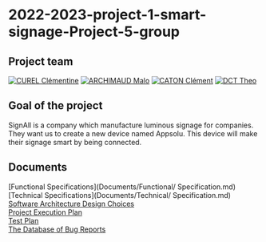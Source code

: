 # 2022-2023-project-1-smart-signage-Project-5-group



## Project team

[![CUREL Clémentine](https://avatars.githubusercontent.com/u/78617457?s=64)](https://github.com/Clementine951)
[![ARCHIMAUD Malo](https://avatars.githubusercontent.com/u/97161471?s=64)](https://github.com/Malo-Archimbaud)
[![CATON Clément](https://avatars.githubusercontent.com/u/71769452?s=64)](https://github.com/ClementCaton)
[![DCT Theo](https://avatars.githubusercontent.com/u/91249762?s=64)](https://github.com/TheoDct)



## Goal of the project
SignAll is a company which manufacture luminous signage for companies. They want us to create a new device named Appsolu. This device will make their signage smart by being connected.

## Documents

[Functional Specifications](Documents/Functional/ Specification.md) <br>
[Technical Specifications](Documents/Technical/ Specification.md) <br>
[Software Architecture Design Choices](#) <br>
[Project Execution Plan](#)<br>
[Test Plan](#)<br>
[The Database of Bug Reports](#)
